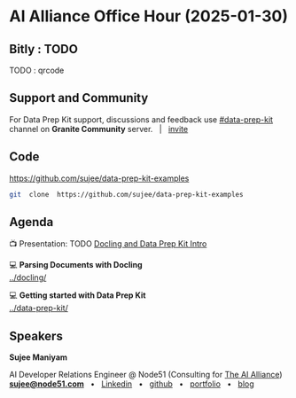 # AI Alliance Office Hour (2025-01-30)

## Bitly : TODO

TODO : qrcode



## Support and Community

For Data Prep Kit support,  discussions and feedback use [#data-prep-kit](https://discordapp.com/channels/1276554812359442504/1286046139921207476) channel on **Granite Community** server.  &nbsp;  |  &nbsp;  [invite](https://discord.gg/RjXrgDjA3b) 

## Code

https://github.com/sujee/data-prep-kit-examples


```bash
git  clone  https://github.com/sujee/data-prep-kit-examples
```

## Agenda

📺 Presentation: TODO [Docling and Data Prep Kit Intro](https://docs.google.com/presentation/d/1u90TTW3GnvPnYX0BFrbdK_SG91jGaaDhCki3S6cLL94/edit?usp=sharing)


💻 **Parsing Documents with Docling**  
[../docling/](../docling/)

💻 **Getting started with Data Prep Kit**  
[../data-prep-kit/](../data-prep-kit/)


## Speakers

**Sujee Maniyam** 

AI Developer Relations Engineer @ Node51 (Consulting for [The AI Alliance](https://thealliance.ai/))  
**sujee@node51.com** &nbsp; • &nbsp; [Linkedin](https://www.linkedin.com/in/sujeemaniyam/) &nbsp;  • &nbsp;  [github](https://github.com/sujee/) &nbsp;  •  &nbsp; [portfolio](https://sujee.dev/)  &nbsp;  •  &nbsp; [blog](https://sujee.dev/)
